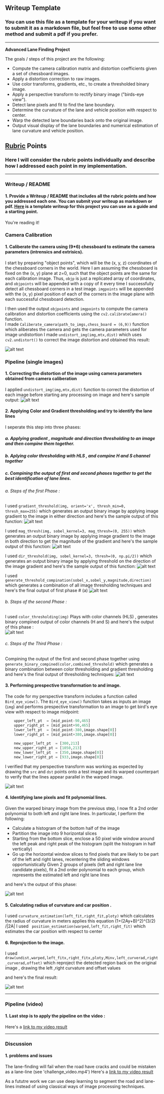 ## Writeup Template

### You can use this file as a template for your writeup if you want to submit it as a markdown file, but feel free to use some other method and submit a pdf if you prefer.

---

**Advanced Lane Finding Project**

The goals / steps of this project are the following:

* Compute the camera calibration matrix and distortion coefficients given a set of chessboard images.
* Apply a distortion correction to raw images.
* Use color transforms, gradients, etc., to create a thresholded binary image.
* Apply a perspective transform to rectify binary image ("birds-eye view").
* Detect lane pixels and fit to find the lane boundary.
* Determine the curvature of the lane and vehicle position with respect to center.
* Warp the detected lane boundaries back onto the original image.
* Output visual display of the lane boundaries and numerical estimation of lane curvature and vehicle position.

[//]: # (Image References)

[image1]: ./output_images/undistorted_sample_output.jpg "Undistorted"
[image2]: ./output_images/undistorted_sample_output.jpg "Road Transformed"
[image3]: ./output_images/sobelX_sobely_sample_output.jpg "Binary Example"
[image4]: ./output_images/magnitude_thresholding_sample_output.jpg "Binary Exampl"
[image5]: ./output_images/direction_thresholding_sample_output.jpg "Binary Exampl"
[image6]: ./output_images/Threshold_compination_sample_output.jpg "Binary Exampl"
[image7]: ./output_images/Color_thresholding_sample_output.jpg "Binary Exampl"
[image8]: ./output_images/Color_gradient_compination_sample_output.jpg "Binary Exampl"
[image9]: ./output_images/Birds_Eye_View_sample_output.jpg "warped Exampl"
[image10]: ./output_images/Polynomial_Fitting_sample_output.png "line_fit Exampl"
[image11]: ./output_images/Final_result_sample_output.png "final Exampl"

[video1]: ./project_video.mp4 "Video"

## [Rubric](https://review.udacity.com/#!/rubrics/571/view) Points

### Here I will consider the rubric points individually and describe how I addressed each point in my implementation.  

---

### Writeup / README

#### 1. Provide a Writeup / README that includes all the rubric points and how you addressed each one.  You can submit your writeup as markdown or pdf.  [Here](https://github.com/udacity/CarND-Advanced-Lane-Lines/blob/master/writeup_template.md) is a template writeup for this project you can use as a guide and a starting point.  

You're reading it!

### Camera Calibration

#### 1. Caliberate the camera using (9*6) chessboard to estimate the camera parameters (intrensics and extrisics).



I start by preparing "object points", which will be the (x, y, z) coordinates of the chessboard corners in the world. Here I am assuming the chessboard is fixed on the (x, y) plane at z=0, such that the object points are the same for each calibration image.  Thus, `objp` is just a replicated array of coordinates, and `objpoints` will be appended with a copy of it every time I successfully detect all chessboard corners in a test image.  `imgpoints` will be appended with the (x, y) pixel position of each of the corners in the image plane with each successful chessboard detection.  

I then used the output `objpoints` and `imgpoints` to compute the camera calibration and distortion coefficients using the `cv2.calibrateCamera()` function.<br>
I made `Caliberate_camera(path_to_imgs,chess_board = (6,9))` function which aliberates the camera and gets the camera parameters used for image undistortion
I made `undistort_img(img,mtx,dist)` which uses `cv2.undistort()` to correct the image distortion and obtained this result:

![alt text][image1]

### Pipeline (single images)

#### 1. Correcting the distortion of the image using camera parameters obtained from camera caliberation

I applied  `undistort_img(img,mtx,dist)` function to correct the distortion of each image before starting any processing on image and here's sample output:
![alt text][image2]

#### 2. Applying Color and Gradient thresholding and try to identify the lane lines

I seperate this step into three phases:<br>
##### a. Applying gradient , magnitude and direction thresholding to an image and then compine them together.
##### b. Aplying color thresholding with HLS , and compine H and S channel together
##### c. Compining the output of first and second phases together to get the best identification of lane lines.

###### a. Steps of the first Phase : <br>
I used `gradient_threshold(img, orient='x', thresh_min=0, thresh_max=255)` which generates an output binary image by applying image gradient to the image in either direction  and here's the sample output of this function:
![alt text][image3]

I used `mag_thresh(img, sobel_kernel=3, mag_thresh=(0, 255))` which generates an output binary image by applying image gradient to the image in both direction to get the magnitude of the gradient and here's the sample output of this function:
![alt text][image4]

I used `dir_threshold(img, sobel_kernel=3, thresh=(0, np.pi/2))` which generates an output binary image by applying threshold on the direction of the image gradient and here's the sample output of this function:
![alt text][image5]

I used `generate_threshold_compination(sobel_x,sobel_y,magnitude,direction)` which generates a combination of all image thresholding techniques and here's the final output of first phase # (a)
![alt text][image6]


###### b. Steps of the second Phase : <br>

I used `color_thresholding(img)` Plays with color channels (HLS) , generates binary compined output of color channels (H and S) and here's the output of this phase :  
![alt text][image7]

###### c. Steps of the Third Phase : <br>

Compining the output of the first and second phase together using `generate_binary_compined(color,combined_threshold)` which generates a binary combination between color thresholding and gradient thresholding and here's the final output of thresholding techniques:
![alt text][image8]


#### 3. Performing prespective transformation to and image.

The code for my perspective transform includes a function called `Bird_eye_view()`.  The `Bird_eye_view()` function takes as inputs an image (`img`) and performs prespective transformation to an image to get bird's eye view with respect to image midpoint:

```python
    upper_left_pt  = [mid_point-90,465]
    upper_right_pt = [mid_point+90,465]
    lower_left_pt  = [mid_point-380,image.shape[0]]
    lower_right_pt = [mid_point+380,image.shape[0]]
    
    new_upper_left_pt  = [300,213]
    new_upper_right_pt = [1050,213]
    new_lower_left_pt  = [350,image.shape[0]]
    new_lower_right_pt = [933,image.shape[0]]
```

I verified that my perspective transform was working as expected by drawing the `src` and `dst` points onto a test image and its warped counterpart to verify that the lines appear parallel in the warped image.

![alt text][image9]

#### 4. Identifying lane pixels and fit polynomial lines.

Given the warped binary image from the previous step, I now fit a 2nd order polynomial to both left and right lane lines. In particular, I perform the following:

- Calculate a histogram of the bottom half of the image
- Partition the image into 9 horizontal slices
- Starting from the bottom slice, enclose a 50 pixel wide window around the left peak and right peak of the histogram (split the histogram in half vertically)
- Go up the horizontal window slices to find pixels that are likely to be part of the left and right lanes, recentering the sliding windows opportunistically
Given 2 groups of pixels (left and right lane line candidate pixels), fit a 2nd order polynomial to each group, which represents the estimated left and right lane lines

and here's the output of this phase:

![alt text][image10]

#### 5. Calculating radius of curvature and car position .

I used `curvature_estimation(left_fit,right_fit,ploty)` which calculates the radius of curvature in meters applies this equation (1+(2Ay+B)^2)^(3/2) /|2A|
I used ` position_estimation(warped,left_fit,right_fit)` which estimates the car position with respect to center

#### 6. Reprojection to the image.

I used `draw(undist,warped,left_fitx,right_fitx,ploty,Minv,left_curverad,right_curverad,offset)` which reproject the detected region back on the original image , drawing the left ,right curvature and offset values 

and here's the final result:

![alt text][image11]

---

### Pipeline (video)

#### 1. Last step is to apply the pipeline on the video :
Here's a [link to my video result](./project_video_output.mp4)

---

### Discussion

#### 1. problems and issues
The lane-finding will fail when the road have cracks and could be mistaken as a lane-line (see 'challenge_video.mp4') 
Here's a [link to my video result](./project_challenge_video_output.mp4)

As a fututre work  we can use deep learning to segment the road and lane-lines instead of using classical ways of image processing techniques.
